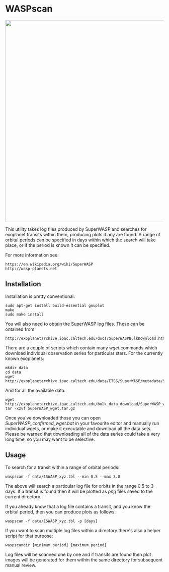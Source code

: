 WASPscan
========
<img src="https://github.com/bashrc/WASPscan/blob/master/images/J233415.png?raw=true" width=640/>

This utility takes log files produced by SuperWASP and searches for exoplanet transits within them, producing plots if any are found. A range of orbital periods can be specified in days within which the search will take place, or if the period is known it can be specified.

For more information see:

```
https://en.wikipedia.org/wiki/SuperWASP
http://wasp-planets.net
```

Installation
------------
Installation is pretty conventional:

```
sudo apt-get install build-essential gnuplot
make
sudo make install
```

You will also need to obtain the SuperWASP log files. These can be ontained from:

```
http://exoplanetarchive.ipac.caltech.edu/docs/SuperWASPBulkDownload.html
```

There are a couple of scripts which contain many *wget* commands which download individual observation series for particular stars. For the currently known exoplanets:

```
mkdir data
cd data
wget http://exoplanetarchive.ipac.caltech.edu/data/ETSS/SuperWASP/metadata/SuperWASP_confirmed_wget.bat
````

And for all the available data:

```
wget http://exoplanetarchive.ipac.caltech.edu/bulk_data_download/SuperWASP_wget.tar.gz
tar -xzvf SuperWASP_wget.tar.gz
```

Once you've downloaded those you can open *SuperWASP_confirmed_wget.bat* in your favourite editor and manually run individual wgets, or make it executable and download all the data sets. Please be warned that downloading all of the data series could take a very long time, so you may want to be selective.

Usage
-----
To search for a transit within a range of orbital periods:

```
waspscan -f data/1SWASP_xyz.tbl --min 0.5 --max 3.0
```

The above will search a particular log file for orbits in the range 0.5 to 3 days. If a transit is found then it will be plotted as *png* files saved to the current directory.

If you already know that a log file contains a transit, and you know the orbital period, then you can produce plots as follows:

```
waspscan -f data/1SWASP_xyz.tbl -p [days]
```

If you want to scan multiple log files within a directory there's also a helper script for that purpose:

```
waspscandir [minimum period] [maximum period]
```

Log files will be scanned one by one and if transits are found then plot images will be generated for them within the same directory for subsequent manual review.
